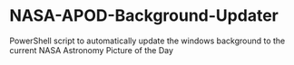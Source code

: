# NASA-APOD-Background-Updater
PowerShell script to automatically update the windows background to the current NASA Astronomy Picture of the Day
